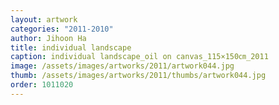```yaml
---
layout: artwork
categories: "2011-2010"
author: Jihoon Ha
title: individual landscape
caption: individual landscape_oil on canvas_115×150㎝_2011
image: /assets/images/artworks/2011/artwork044.jpg
thumb: /assets/images/artworks/2011/thumbs/artwork044.jpg
order: 1011020
---
```

